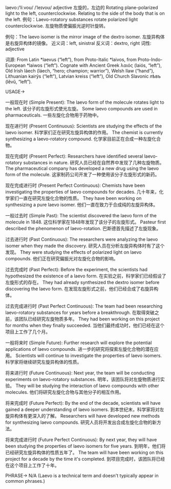laevo:/ˈliːvoʊ/ /ˈleɪvoʊ/
adjective
左旋的，左边的
Rotating plane-polarized light to the left, counterclockwise. Relating to the side of the body that is on the left.
例句：Laevo-rotatory substances rotate polarized light counterclockwise.  左旋物质使偏振光逆时针旋转。

例句：The laevo isomer is the mirror image of the dextro isomer. 左旋异构体是右旋异构体的镜像。
近义词：left, sinistral
反义词：dextro, right
词性: adjective

词源: From Latin *laevus (“left”), from Proto-Italic *laivos, from Proto-Indo-European *laiwos (“left”). Cognate with Ancient Greek λαιός (laiós, “left”), Old Irish láech (láech, “hero; champion; warrior”), Welsh llaw (“hand”), Lithuanian kairỹs (“left”), Latvian kreiss (“left”), Old Church Slavonic лѣвъ (lěvŭ, “left”).

USAGE->

一般现在时 (Simple Present):
The laevo form of the molecule rotates light to the left.  该分子的左旋形式使光左旋。
Some laevo compounds are used in pharmaceuticals. 一些左旋化合物用于药物中。

现在进行时 (Present Continuous):
Scientists are studying the effects of the laevo isomer. 科学家们正在研究左旋异构体的作用。
The chemist is currently synthesizing a laevo-rotatory compound.  化学家目前正在合成一种左旋化合物。

现在完成时 (Present Perfect):
Researchers have identified several laevo-rotatory substances in nature. 研究人员已经在自然界中发现了几种左旋物质。
The pharmaceutical company has developed a new drug using the laevo form of the molecule.  这家制药公司开发了一种使用该分子左旋形式的新药。

现在完成进行时 (Present Perfect Continuous):
Chemists have been investigating the properties of laevo compounds for decades.  几十年来，化学家们一直在研究左旋化合物的性质。
They have been working on synthesizing a pure laevo isomer. 他们一直在致力于合成纯的左旋异构体。

一般过去时 (Simple Past):
The scientist discovered the laevo form of the molecule in 1848.  这位科学家在1848年发现了该分子的左旋形式。
Pasteur first described the phenomenon of laevo-rotation.  巴斯德首先描述了左旋现象。


过去进行时 (Past Continuous):
The researchers were analyzing the laevo isomer when they made the discovery.  研究人员在分析左旋异构体时有了这个发现。
They were studying the effects of polarized light on laevo compounds.  他们正在研究偏振光对左旋化合物的影响。

过去完成时 (Past Perfect):
Before the experiment, the scientists had hypothesized the existence of a laevo form.  在实验之前，科学家们已经假设了左旋形式的存在。
They had already synthesized the dextro isomer before discovering the laevo form. 在发现左旋形式之前，他们已经合成了右旋异构体。

过去完成进行时 (Past Perfect Continuous):
The team had been researching laevo-rotatory substances for years before a breakthrough.  在取得突破之前，该团队已经研究左旋物质多年。
They had been working on this project for months when they finally succeeded.  当他们最终成功时，他们已经在这个项目上工作了几个月。


一般将来时 (Simple Future):
Further research will explore the potential applications of laevo compounds.  进一步的研究将探索左旋化合物的潜在应用。
Scientists will continue to investigate the properties of laevo isomers. 科学家将继续研究左旋异构体的性质。

将来进行时 (Future Continuous):
Next year, the team will be conducting experiments on laevo-rotatory substances.  明年，该团队将对左旋物质进行实验。
They will be studying the interaction of laevo compounds with other molecules.  他们将研究左旋化合物与其他分子的相互作用。

将来完成时 (Future Perfect):
By the end of the decade, scientists will have gained a deeper understanding of laevo isomers.  到本世纪末，科学家将对左旋异构体有更深入的了解。
Researchers will have developed new methods for synthesizing laevo compounds.  研究人员将开发出合成左旋化合物的新方法。

将来完成进行时 (Future Perfect Continuous):
By next year, they will have been studying the properties of laevo isomers for five years. 到明年，他们将已经研究左旋异构体的性质五年了。
The team will have been working on this project for a decade by the time it's completed.  到项目完成时，该团队将已经在这个项目上工作了十年。


PHRASE->
N/A (Laevo is a technical term and doesn't typically appear in common phrases.)
